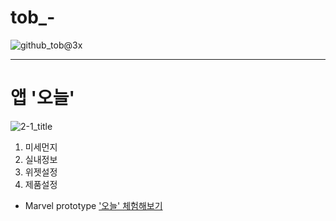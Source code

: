 # tob_-

![github_tob@3x](https://user-images.githubusercontent.com/42813286/59561232-c5b4e800-9058-11e9-8977-f2f85cf1071e.png)

-------------------------------------
# 앱 '오늘'

![2-1_title](https://user-images.githubusercontent.com/42813286/59560988-3eb24080-9055-11e9-9481-c931f27a93a6.png)

1. 미세먼지
2. 실내정보
3. 위젯설정
4. 제품설정

* Marvel prototype
['오늘' 체험해보기](https://marvelapp.com/5hh4jj6 'marvelapp')


